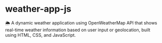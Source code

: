 # weather-app-js
🌦️ A dynamic weather application using OpenWeatherMap API that shows real-time weather information based on user input or geolocation, built using HTML, CSS, and JavaScript.
